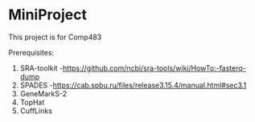 # MiniProject

This project is for Comp483

Prerequisites:
1) SRA-toolkit
  -https://github.com/ncbi/sra-tools/wiki/HowTo:-fasterq-dump
3) SPADES
  -https://cab.spbu.ru/files/release3.15.4/manual.html#sec3.1
4) GeneMarkS-2
5) TopHat
6) CuffLinks

